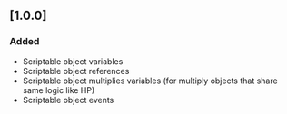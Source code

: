 ## [1.0.0]

### Added

- Scriptable object variables
- Scriptable object references
- Scriptable object multiplies variables (for multiply objects that share same logic like HP)
- Scriptable object events